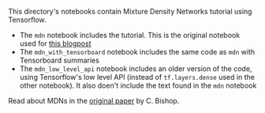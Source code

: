 This directory's notebooks contain Mixture Density Networks tutorial using Tensorflow.
* The `mdn` notebook includes the tutorial. This is the original notebook used for [this blogpost](https://engineering.taboola.com/predicting-probability-distributions/)
* The `mdn_with_tensorboard` notebook includes the same code as `mdn` with Tensorboard summaries
* The `mdn_low_level_api` notebook includes an older version of the code, using Tensorflow's low level API (instead of `tf.layers.dense` 
used in the other notebook). It also doen't include the text found in the `mdn` notebook

Read about MDNs in the [original paper](https://publications.aston.ac.uk/373/1/NCRG_94_004.pdf) by C. Bishop.
